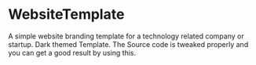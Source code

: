 # WebsiteTemplate
A simple website branding template for a technology related company or startup. Dark themed Template. The Source code is tweaked properly and you can get a good result by using this.

